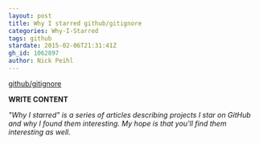 ```yaml
---
layout: post
title: Why I starred github/gitignore
categories: Why-I-Starred
tags: github
stardate: 2015-02-06T21:31:41Z
gh_id: 1062897
author: Nick Peihl
---
```


[github/gitignore](https://github.com/github/gitignore)

**WRITE CONTENT**

*"Why I starred" is a series of articles describing projects I star on GitHub and why I found them interesting. My hope is that you'll find them interesting as well.*

